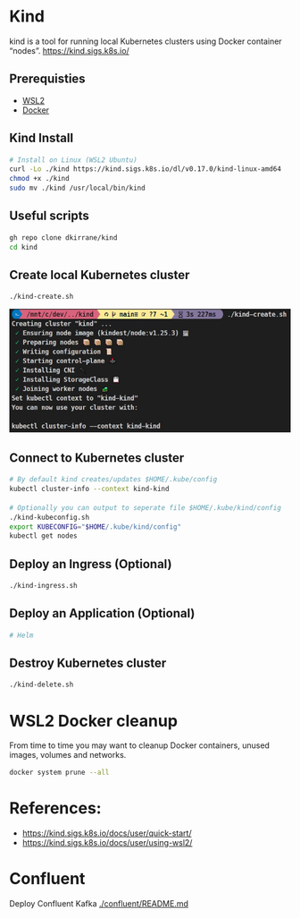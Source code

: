 # Kind

kind is a tool for running local Kubernetes clusters using Docker container “nodes”.
https://kind.sigs.k8s.io/

## Prerequisties

- [WSL2](https://kind.sigs.k8s.io/docs/user/using-wsl2/#setting-up-wsl2)
- [Docker](./docs/DOCKER.md)

## Kind Install

```bash
# Install on Linux (WSL2 Ubuntu)
curl -Lo ./kind https://kind.sigs.k8s.io/dl/v0.17.0/kind-linux-amd64
chmod +x ./kind
sudo mv ./kind /usr/local/bin/kind
```

## Useful scripts

```bash
gh repo clone dkirrane/kind
cd kind
```

## Create local Kubernetes cluster

```bash
./kind-create.sh
```

![](./docs/images/kind.png)

## Connect to Kubernetes cluster

```bash
# By default kind creates/updates $HOME/.kube/config
kubectl cluster-info --context kind-kind

# Optionally you can output to seperate file $HOME/.kube/kind/config
./kind-kubeconfig.sh
export KUBECONFIG="$HOME/.kube/kind/config"
kubectl get nodes
```

## Deploy an Ingress (Optional)

```bash
./kind-ingress.sh
```

## Deploy an Application (Optional)

```bash
# Helm

```

## Destroy Kubernetes cluster

```bash
./kind-delete.sh
```

# WSL2 Docker cleanup

From time to time you may want to cleanup Docker containers, unused images, volumes and networks.

```bash
docker system prune --all
```

# References:

- https://kind.sigs.k8s.io/docs/user/quick-start/
- https://kind.sigs.k8s.io/docs/user/using-wsl2/

# Confluent

Deploy Confluent Kafka [./confluent/README.md](./confluent/README.md)
